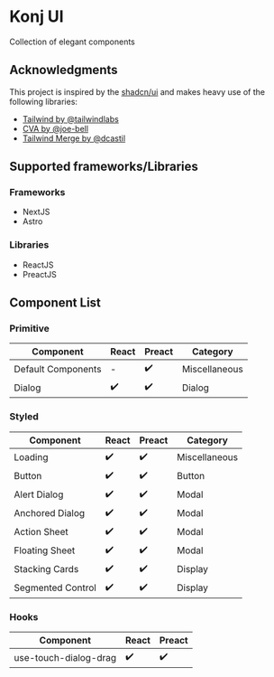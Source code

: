 # Konj UI

Collection of elegant components

## Acknowledgments

This project is inspired by the [shadcn/ui](https://github.com/shadcn/ui) and makes heavy use of the following libraries:

- [Tailwind by @tailwindlabs](https://github.com/tailwindlabs/tailwindcss)
- [CVA by @joe-bell](https://github.com/joe-bell/cva)
- [Tailwind Merge by @dcastil](https://github.com/dcastil/tailwind-merge)

## Supported frameworks/Libraries

### Frameworks

- NextJS
- Astro

### Libraries

- ReactJS
- PreactJS

## Component List

### Primitive

| Component          | React              | Preact             | Category      |
| ------------------ | ------------------ | ------------------ | ------------- |
| Default Components | -                  | :heavy_check_mark: | Miscellaneous |
| Dialog             | :heavy_check_mark: | :heavy_check_mark: | Dialog        |

### Styled

| Component         | React              | Preact             | Category      |
| ----------------- | ------------------ | ------------------ | ------------- |
| Loading           | :heavy_check_mark: | :heavy_check_mark: | Miscellaneous |
| Button            | :heavy_check_mark: | :heavy_check_mark: | Button        |
| Alert Dialog      | :heavy_check_mark: | :heavy_check_mark: | Modal         |
| Anchored Dialog   | :heavy_check_mark: | :heavy_check_mark: | Modal         |
| Action Sheet      | :heavy_check_mark: | :heavy_check_mark: | Modal         |
| Floating Sheet    | :heavy_check_mark: | :heavy_check_mark: | Modal         |
| Stacking Cards    | :heavy_check_mark: | :heavy_check_mark: | Display       |
| Segmented Control | :heavy_check_mark: | :heavy_check_mark: | Display       |

### Hooks

| Component             | React              | Preact             |
| --------------------- | ------------------ | ------------------ |
| use-touch-dialog-drag | :heavy_check_mark: | :heavy_check_mark: |
